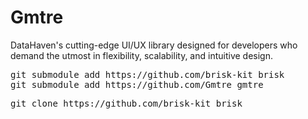 # Gmtre

DataHaven's cutting-edge UI/UX library designed for developers who demand the utmost in flexibility, scalability, and intuitive design.

<pre>
git submodule add https://github.com/brisk-kit brisk
git submodule add https://github.com/Gmtre gmtre
</pre>

<pre>
git clone https://github.com/brisk-kit brisk
</pre>
